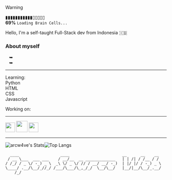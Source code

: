 > [!WARNING]
> ▮▮▮▮▮▮▮▮▮▮▮▯▯▯▯▯<br>
> **69%** ```Loading Brain Cells...```

Hello, I'm a self-taught Full-Stack dev from Indonesia 🇮🇩

### About myself
   ➥ <br>
   ➥ <br>
   
---

Learning:<br>
Python<br>
HTML<br>
CSS<br>
Javascript<br>

Working on:

---
<p>
   <img height="30" src="https://raw.githubusercontent.com/Arcw1nd/Arcw1nd/main/images/TailwindCSS.png">
   <img height="35" src="https://raw.githubusercontent.com/Arcw1nd/Arcw1nd/main/images/GOlang.png">
   <img height="30" src="https://raw.githubusercontent.com/Arcw1nd/Arcw1nd/main/images/JS.png">
</p>

---

![arcw4ve's Stats](https://github-readme-stats.vercel.app/api?username=arcw1nd&theme=ambient_gradient&show_icons=true&hide_border=true&count_private=true&hide_title=true&hide=issues)![Top Langs](https://github-readme-stats.vercel.app/api/top-langs/?username=arcw1nd&layout=donut&theme=ambient_gradient&hide_border=true&langs_count=6)



```
  ____                  ____                       __      __    __ 
 / __ \___  ___ ___    / __/__  __ _____________   | | /| / /__ / / 
/ /_/ / _ \/ -_) _ \  _\ \/ _ \/ // / __/ __/ -_)  | |/ |/ / -_) _ \
\____/ .__/\__/_//_/ /___/\___/\_,_/_/  \__/\__/   |__/|__/\__/_.__/
    /_/ 
```            

